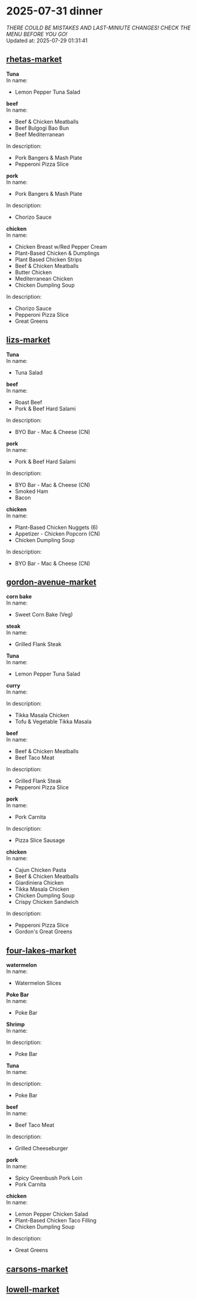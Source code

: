 # 2025-07-31 dinner  
*THERE COULD BE MISTAKES AND LAST-MINIUTE CHANGES! CHECK THE MENU BEFORE YOU GO!*  
Updated at: 2025-07-29 01:31:41  
## [rhetas-market](https://wisc-housingdining.nutrislice.com/menu/rhetas-market/dinner/2025-07-31)  
**Tuna**  
In name:   
 - Lemon Pepper Tuna Salad  
  
**beef**  
In name:   
 - Beef & Chicken Meatballs  
 - Beef Bulgogi Bao Bun  
 - Beef Mediterranean  
  
In description:   
 - Pork Bangers & Mash Plate  
 - Pepperoni Pizza Slice  
  
**pork**  
In name:   
 - Pork Bangers & Mash Plate  
  
In description:   
 - Chorizo Sauce  
  
**chicken**  
In name:   
 - Chicken Breast w/Red Pepper Cream  
 - Plant-Based Chicken & Dumplings  
 - Plant Based Chicken Strips  
 - Beef & Chicken Meatballs  
 - Butter Chicken  
 - Mediterranean Chicken  
 - Chicken Dumpling Soup  
  
In description:   
 - Chorizo Sauce  
 - Pepperoni Pizza Slice  
 - Great Greens  
  
## [lizs-market](https://wisc-housingdining.nutrislice.com/menu/lizs-market/dinner/2025-07-31)  
**Tuna**  
In name:   
 - Tuna Salad  
  
**beef**  
In name:   
 - Roast Beef  
 - Pork & Beef Hard Salami  
  
In description:   
 - BYO Bar - Mac & Cheese (CN)  
  
**pork**  
In name:   
 - Pork & Beef Hard Salami  
  
In description:   
 - BYO Bar - Mac & Cheese (CN)  
 - Smoked Ham  
 - Bacon  
  
**chicken**  
In name:   
 - Plant-Based Chicken Nuggets (6)  
 - Appetizer -  Chicken Popcorn (CN)  
 - Chicken Dumpling Soup  
  
In description:   
 - BYO Bar - Mac & Cheese (CN)  
  
## [gordon-avenue-market](https://wisc-housingdining.nutrislice.com/menu/gordon-avenue-market/dinner/2025-07-31)  
**corn bake**  
In name:   
 - Sweet Corn Bake (Veg)  
  
**steak**  
In name:   
 - Grilled Flank Steak  
  
**Tuna**  
In name:   
 - Lemon Pepper Tuna Salad  
  
**curry**  
In name:   
  
In description:   
 - Tikka Masala Chicken  
 - Tofu & Vegetable Tikka Masala  
  
**beef**  
In name:   
 - Beef & Chicken Meatballs  
 - Beef Taco Meat  
  
In description:   
 - Grilled Flank Steak  
 - Pepperoni Pizza Slice  
  
**pork**  
In name:   
 - Pork Carnita  
  
In description:   
 - Pizza Slice Sausage  
  
**chicken**  
In name:   
 - Cajun Chicken Pasta  
 - Beef & Chicken Meatballs  
 - Giardiniera Chicken  
 - Tikka Masala Chicken  
 - Chicken Dumpling Soup  
 - Crispy Chicken Sandwich  
  
In description:   
 - Pepperoni Pizza Slice  
 - Gordon's Great Greens  
  
## [four-lakes-market](https://wisc-housingdining.nutrislice.com/menu/four-lakes-market/dinner/2025-07-31)  
**watermelon**  
In name:   
 - Watermelon Slices  
  
**Poke Bar**  
In name:   
 - Poke Bar  
  
**Shrimp**  
In name:   
  
In description:   
 - Poke Bar  
  
**Tuna**  
In name:   
  
In description:   
 - Poke Bar  
  
**beef**  
In name:   
 - Beef Taco Meat  
  
In description:   
 - Grilled Cheeseburger  
  
**pork**  
In name:   
 - Spicy Greenbush Pork Loin  
 - Pork Carnita  
  
**chicken**  
In name:   
 - Lemon Pepper Chicken Salad  
 - Plant-Based Chicken Taco Filling  
 - Chicken Dumpling Soup  
  
In description:   
 - Great Greens  
  
## [carsons-market](https://wisc-housingdining.nutrislice.com/menu/carsons-market/dinner/2025-07-31)  
## [lowell-market](https://wisc-housingdining.nutrislice.com/menu/lowell-market/dinner/2025-07-31)  
  
